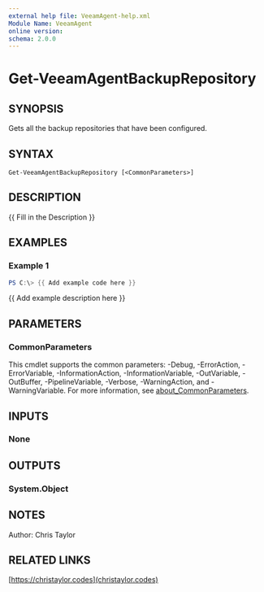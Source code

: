 ```yaml
---
external help file: VeeamAgent-help.xml
Module Name: VeeamAgent
online version:
schema: 2.0.0
---
```


# Get-VeeamAgentBackupRepository

## SYNOPSIS
Gets all the backup repositories that have been configured.

## SYNTAX

```
Get-VeeamAgentBackupRepository [<CommonParameters>]
```

## DESCRIPTION
{{ Fill in the Description }}

## EXAMPLES

### Example 1
```powershell
PS C:\> {{ Add example code here }}
```

{{ Add example description here }}

## PARAMETERS

### CommonParameters
This cmdlet supports the common parameters: -Debug, -ErrorAction, -ErrorVariable, -InformationAction, -InformationVariable, -OutVariable, -OutBuffer, -PipelineVariable, -Verbose, -WarningAction, and -WarningVariable. For more information, see [about_CommonParameters](http://go.microsoft.com/fwlink/?LinkID=113216).

## INPUTS

### None
## OUTPUTS

### System.Object
## NOTES
Author: Chris Taylor

## RELATED LINKS

[https://christaylor.codes](christaylor.codes)
